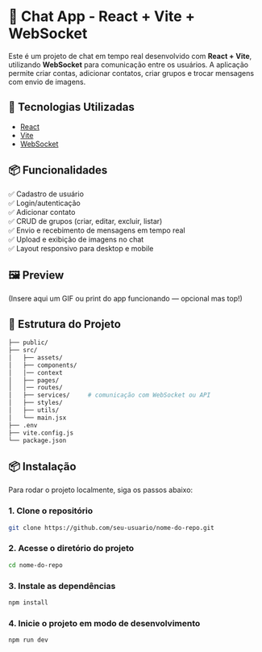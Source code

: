 
# 💬 Chat App - React + Vite + WebSocket

Este é um projeto de chat em tempo real desenvolvido com **React + Vite**, utilizando **WebSocket** para comunicação entre os usuários. A aplicação permite criar contas, adicionar contatos, criar grupos e trocar mensagens com envio de imagens.

## 🚀 Tecnologias Utilizadas

- [React](https://reactjs.org/)
- [Vite](https://vitejs.dev/)
- [WebSocket](https://developer.mozilla.org/pt-BR/docs/Web/API/WebSocket)

## 📦 Funcionalidades

✅ Cadastro de usuário  
✅ Login/autenticação  
✅ Adicionar contato  
✅ CRUD de grupos (criar, editar, excluir, listar)  
✅ Envio e recebimento de mensagens em tempo real  
✅ Upload e exibição de imagens no chat  
✅ Layout responsivo para desktop e mobile  

## 🖼️ Preview

(Insere aqui um GIF ou print do app funcionando — opcional mas top!)

## 📁 Estrutura do Projeto

```bash
├── public/
├── src/
│   ├── assets/
│   ├── components/
│   │── context
│   ├── pages/
│   │── routes/
│   ├── services/     # comunicação com WebSocket ou API
│   ├── styles/
│   ├── utils/
│   └── main.jsx
├── .env
├── vite.config.js
└── package.json
```

## 📦 Instalação

Para rodar o projeto localmente, siga os passos abaixo:

### 1. Clone o repositório

```bash
git clone https://github.com/seu-usuario/nome-do-repo.git
```

### 2. Acesse o diretório do projeto

```bash
cd nome-do-repo
```

### 3. Instale as dependências

```bash
npm install
```

### 4. Inicie o projeto em modo de desenvolvimento

```bash
npm run dev
```